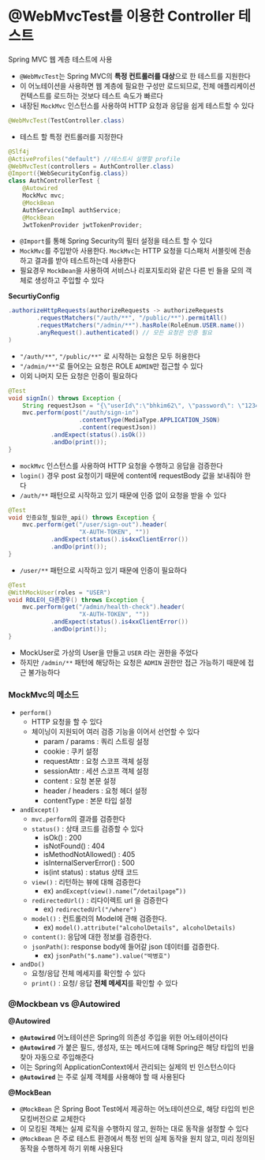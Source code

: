 # @WebMvcTest를 이용한 Controller 테스트

Spring MVC 웹 계층 테스트에 사용

- `@WebMvcTest`는 Spring MVC의 **특정 컨트롤러를 대상**으로 한 테스트를 지원한다
- 이 어노테이션을 사용하면 웹 계층에 필요한 구성만 로드되므로, 전체 애플리케이션 컨텍스트를 로드하는 것보다 테스트 속도가 빠르다
- 내장된 `MockMvc` 인스턴스를 사용하여 HTTP 요청과 응답을 쉽게 테스트할 수 있다

```java
@WebMvcTest(TestController.class)
```

- 테스트 할 특정 컨트롤러를 지정한다

```java
@Slf4j
@ActiveProfiles("default") //테스트시 실행할 profile
@WebMvcTest(controllers = AuthController.class)
@Import({WebSecurityConfig.class})
class AuthControllerTest {
    @Autowired
    MockMvc mvc;
    @MockBean
    AuthServiceImpl authService;
    @MockBean
    JwtTokenProvider jwtTokenProvider;
```

- `@Import`를 통해 Spring Security의 필터 설정을 테스트 할 수 있다
- `MockMvc`를 주입받아 사용한다. `MockMvc`는 HTTP 요청을 디스패처 서블릿에 전송하고 결과를 받아 테스트하는데 사용한다
- 필요경우 `MockBean`을 사용하여 서비스나 리포지토리와 같은 다른 빈 들을 모의 객체로 생성하고 주입할 수 있다

**SecurtiyConfig**

```java
.authorizeHttpRequests(authorizeRequests -> authorizeRequests
        .requestMatchers("/auth/**", "/public/**").permitAll()
        .requestMatchers("/admin/**").hasRole(RoleEnum.USER.name())
        .anyRequest().authenticated() // 모든 요청은 인증 필요
)
```

- `"/auth/**"`, `"/public/**"` 로 시작하는 요청은 모두 허용한다
- `"/admin/**"`로 들어오는 요청은 ROLE `ADMIN`만 접근할 수 있다
- 이외 나머지 모든 요청은 인증이 필요하다

```java
@Test
void signIn() throws Exception {
    String requestJson = "{\"userId\":\"bhkim62\", \"password\": \"1234\"}";
    mvc.perform(post("/auth/sign-in")
                    .contentType(MediaType.APPLICATION_JSON)
                    .content(requestJson))
            .andExpect(status().isOk())
            .andDo(print());
}
```

- `mockMvc` 인스턴스를 사용하여 HTTP 요청을 수행하고 응답을 검증한다
- `login()` 경우 post 요청이기 때문에 content에 requestBody 값을 보내줘야 한다
- `/auth/**` 패턴으로 시작하고 있기 때문에 인증 없이 요청을 받을 수 있다

```java
@Test
void 인증요청_필요한_api() throws Exception {
    mvc.perform(get("/user/sign-out").header(
                    "X-AUTH-TOKEN", ""))
            .andExpect(status().is4xxClientError())
            .andDo(print());
}
```

- `/user/**` 패턴으로 시작하고 있기 때문에 인증이 필요하다

```java
@Test
@WithMockUser(roles = "USER")
void ROLE이_다른경우() throws Exception {
    mvc.perform(get("/admin/health-check").header(
                    "X-AUTH-TOKEN", ""))
            .andExpect(status().is4xxClientError())
            .andDo(print());
}
```

- MockUser로 가상의 User을 만들고 `USER` 라는 권한을 주었다
- 하지만 `/admin/**` 패턴에 해당하는 요청은 `ADMIN` 권한만 접근 가능하기 때문에 접근 불가능하다

### MockMvc의 메소드

- `perform()`
    - HTTP 요청을 할 수 있다
    - 체이닝이 지원되어 여러 검증 기능을 이어서 선언할 수 있다
        - param / params : 쿼리 스트링 설정
        - cookie : 쿠키 설정
        - requestAttr : 요청 스코프 객체 설정
        - sessionAttr : 세션 스코프 객체 설정
        - content : 요청 본문 설정
        - header / headers : 요청 헤더 설정
        - contentType : 본문 타입 설정
- `andExcept()`
    - `mvc.perform`의 결과를 검증한다
    - `status()` : 상태 코드를 검증할 수 있다
        - isOk() : 200
        - isNotFound() : 404
        - isMethodNotAllowed() : 405
        - isInternalServerError() : 500
        - is(int status) : status 상태 코드
    - `view()` : 리턴하는 뷰에 대해 검증한다
        - ex) `andExcept(view().name(”/detailpage”))`
    - `redirectedUrl()` : 리다이렉트 url 을 검증한다
        - ex) `redirectedUrl("/where")`
    - `model()` : 컨트롤러의 Model에 관해 검증한다.
        - ex) `model().attribute("alcoholDetails", alcoholDetails)`
    - `content()`: 응답에 대한 정보를 검증한다.
    - `jsonPath()`: response body에 들어갈 json 데이터를 검증한다.
        - ex) `jsonPath("$.name").value("박병호")`
- `andDo()`
    - 요청/응답 전체 메세지를 확인할 수 있다
    - `print()` : 요청/ 응답 **전체 메세지**를 확인할 수 있다

### @Mockbean vs @Autowired

**@Autowired**

- **`@Autowired`** 어노테이션은 Spring의 의존성 주입을 위한 어노테이션이다
- **`@Autowired`** 가 붙은 필드, 생성자, 또는 메서드에 대해 Spring은 해당 타입의 빈을 찾아 자동으로 주입해준다
- 이는 Spring의 ApplicationContext에서 관리되는 실제의 빈 인스턴스이다
- **`@Autowired`** 는 주로 실제 객체를 사용해야 할 때 사용된다

**@MockBean**

- `@MockBean` 은 Spring Boot Test에서 제공하는 어노테이션으로, 해당 타입의 빈은 모킹버전으로 교체한다
- 이 모킹된 객체는 실제 로직을 수행하지 않고, 원하는 대로 동작을 설정할 수 있다
- `@MockBean` 은 주로 테스트 환경에서 특정 빈의 실제 동작을 원치 않고, 미리 정의된 동작을 수행하게 하기 위해 사용된다